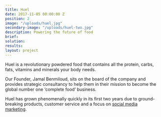 ```yaml
---
title: Huel
date: 2017-11-05 00:00:00 Z
position: 2
image: "/uploads/huel.jpg"
secondary-image: "/uploads/huel-two.jpg"
description: Powering the future of food
brief: 
solution: 
results: 
layout: project
---
```


Huel is a revolutionary powdered food that contains all the protein, carbs, fats, vitamins and minerals your body needs.

Our Founder, Jamal Benmiloud, sits on the board of the company and provides strategic consultancy to help them in their mission to become the global number one ‘complete food’ business.

Huel has grown phenomenally quickly in its first two years due to ground-breaking products, customer service and a focus on [social media marketing](https://www.instagram.com/huel/).
